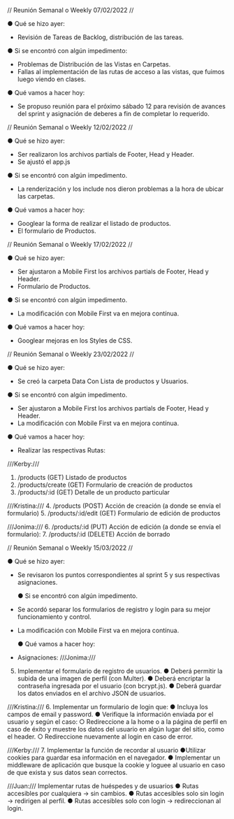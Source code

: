 // Reunión Semanal o Weekly 07/02/2022 //

● Qué se hizo ayer:
* Revisión de Tareas de Backlog, distribución de las tareas.

● Si se encontró con algún impedimento:
* Problemas de Distribución de las Vistas en Carpetas.
* Fallas al implementación de  las rutas de acceso a las vistas, que fuimos luego viendo en clases.

● Qué vamos a hacer hoy:
* Se propuso reunión para el próximo sábado 12 para revisión de avances del sprint y asignación de deberes a fin de completar lo requerido.


// Reunión Semanal o Weekly 12/02/2022 //

  ● Qué se hizo ayer:
* Ser realizaron los archivos partials de Footer, Head y Header.
* Se ajustó el app.js


● Si se encontró con algún impedimento.
* La renderización y los include nos dieron problemas a la hora de ubicar las carpetas.

● Qué vamos a hacer hoy:
* Googlear la forma de realizar el listado de productos.
* El formulario de Productos.

// Reunión Semanal o Weekly 17/02/2022 //

  ● Qué se hizo ayer:
* Ser ajustaron a Mobile First los archivos partials de Footer, Head y Header.
* Formulario de Productos.

● Si se encontró con algún impedimento.
* La modificación con Mobile First va en mejora contínua.

● Qué vamos a hacer hoy:
* Googlear mejoras en los Styles de CSS.

// Reunión Semanal o Weekly 23/02/2022 //

  ● Qué se hizo ayer:
* Se creó la carpeta Data Con Lista de productos y Usuarios.

● Si se encontró con algún impedimento.
* Ser ajustaron a Mobile First los archivos partials de Footer, Head y Header.
* La modificación con Mobile First va en mejora contínua.

● Qué vamos a hacer hoy:
* Realizar las respectivas Rutas:

///Kerby:///
1. /products (GET)
Listado de productos
2. /products/create (GET)
Formulario de creación de productos
3. /products/:id (GET)
Detalle de un producto particular

///Kristina:///
4. /products (POST)
Acción de creación (a donde se envía el formulario)
5. /products/:id/edit (GET)
Formulario de edición de productos

///Jonima:///
6. /products/:id (PUT)
Acción de edición (a donde se envía el formulario):
7. /products/:id (DELETE)
Acción de borrado


// Reunión Semanal o Weekly 15/03/2022 //

  ● Qué se hizo ayer:
* Se revisaron los puntos correspondientes al sprint 5 y sus respectivas asignaciones.

  ● Si se encontró con algún impedimento.
* Se acordó separar los formularios de registro y login para su mejor funcionamiento y control.
* La modificación con Mobile First va en mejora contínua.

  ● Qué vamos a hacer hoy:
* Asignaciones:
///Jonima:///
5. Implementar el formulario de registro de usuarios.
● Deberá permitir la subida de una imagen de perfil (con Multer).
● Deberá encriptar la contraseña ingresada por el usuario (con bcrypt.js).
● Deberá guardar los datos enviados en el archivo JSON de usuarios.

///Kristina:///
6. Implementar un formulario de login que:
● Incluya los campos de email y password.
● Verifique la información enviada por el usuario y según el caso:
○ Redireccione a la home o a la página de perfil en caso de éxito y muestre
los datos del usuario en algún lugar del sitio, como el header.
○ Redireccione nuevamente al login en caso de error.

///Kerby:///
7. Implementar la función de recordar al usuario
●Utilizar cookies para guardar esa información en el navegador.
● Implementar un middleware de aplicación que busque la cookie y loguee al
usuario en caso de que exista y sus datos sean correctos.

///Juan:///
Implementar rutas de huéspedes y de usuarios
● Rutas accesibles por cualquiera → sin cambios.
● Rutas accesibles solo sin login → redirigen al perfil.
● Rutas accesibles solo con login → redireccionan al login.